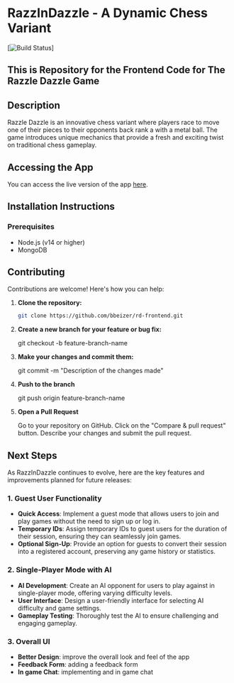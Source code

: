 # RazzInDazzle - A Dynamic Chess Variant

[![Build Status](https://img.shields.io/badge/build-passing-brightgreen)]

## This is Repository for the Frontend Code for The Razzle Dazzle Game

## Description
Razzle Dazzle is an innovative chess variant where players race to move one of their pieces to their opponents back rank a with a metal ball. The game introduces unique mechanics that provide a fresh and exciting twist on traditional chess gameplay.

## Accessing the App
You can access the live version of the app [here](https://www.razzlndazzle.com/).

## Installation Instructions

### Prerequisites
- Node.js (v14 or higher)
- MongoDB

## Contributing

Contributions are welcome! Here's how you can help:

1. **Clone the repository:**
   ```bash
   git clone https://github.com/bbeizer/rd-frontend.git

2. **Create a new branch for your feature or bug fix:**

   git checkout -b feature-branch-name

4. **Make your changes and commit them:**
   
   git commit -m "Description of the changes made"

6. **Push to the branch**
 
   git push origin feature-branch-name

7. **Open a Pull Request**

   Go to your repository on GitHub.
   Click on the "Compare & pull request" button.
   Describe your changes and submit the pull request.

## Next Steps

As RazzInDazzle continues to evolve, here are the key features and improvements planned for future releases:

### 1. Guest User Functionality
- **Quick Access**: Implement a guest mode that allows users to join and play games without the need to sign up or log in.
- **Temporary IDs**: Assign temporary IDs to guest users for the duration of their session, ensuring they can seamlessly join games.
- **Optional Sign-Up**: Provide an option for guests to convert their session into a registered account, preserving any game history or statistics.

### 2. Single-Player Mode with AI
- **AI Development**: Create an AI opponent for users to play against in single-player mode, offering varying difficulty levels.
- **User Interface**: Design a user-friendly interface for selecting AI difficulty and game settings.
- **Gameplay Testing**: Thoroughly test the AI to ensure challenging and engaging gameplay.

### 3. Overall UI
- **Better Design**: improve the overall look and feel of the app
- **Feedback Form**: adding a feedback form
- **In game Chat**: implementing and in game chat

   

